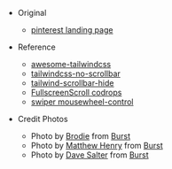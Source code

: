 - Original

  - [pinterest landing page](https://www.pinterest.jp/)

- Reference

  - [awesome-tailwindcss](https://github.com/aniftyco/awesome-tailwindcss)
  - [tailwindcss-no-scrollbar](https://github.com/redwebcreation/tailwindcss-no-scrollbar)
  - [tailwind-scrollbar-hide](https://github.com/reslear/tailwind-scrollbar-hide)
  - [FullscreenScroll codrops](https://github.com/codrops/FullscreenScroll/)
  - [swiper mousewheel-control](https://swiperjs.com/swiper-api#mousewheel-control)

- Credit Photos
  - Photo by <a href="https://burst.shopify.com/@thenomadbrodie?utm_campaign=photo_credit&amp;utm_content=Picture+of+Restaurant+Breakfast+-+Free+Stock+Photo&amp;utm_medium=referral&amp;utm_source=credit">Brodie</a> from <a href="https://burst.shopify.com/food?utm_campaign=photo_credit&amp;utm_content=Picture+of+Restaurant+Breakfast+-+Free+Stock+Photo&amp;utm_medium=referral&amp;utm_source=credit">Burst</a>
  - Photo by <a href="https://burst.shopify.com/@matthew_henry?utm_campaign=photo_credit&amp;utm_content=Picture+of+Dinner+Party+-+Free+Stock+Photo&amp;utm_medium=referral&amp;utm_source=credit">Matthew Henry</a> from <a href="https://burst.shopify.com/drink?utm_campaign=photo_credit&amp;utm_content=Picture+of+Dinner+Party+-+Free+Stock+Photo&amp;utm_medium=referral&amp;utm_source=credit">Burst</a>
  - Photo by <a href="https://burst.shopify.com/@saltyshots?utm_campaign=photo_credit&amp;utm_content=Browse+Free+HD+Images+of+Dinner+For+One+Of+Wood+Fired+Pizza+Paired+With+Cold+Beer&amp;utm_medium=referral&amp;utm_source=credit">Dave Salter</a> from <a href="https://burst.shopify.com/food?utm_campaign=photo_credit&amp;utm_content=Browse+Free+HD+Images+of+Dinner+For+One+Of+Wood+Fired+Pizza+Paired+With+Cold+Beer&amp;utm_medium=referral&amp;utm_source=credit">Burst</a>
